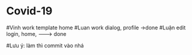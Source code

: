 # Covid-19

#Vinh work template home
#Luan work dialog, profile ->done
#Luận edit login, home, ---> done


#Lưu ý: làm thì commit vào nhá

